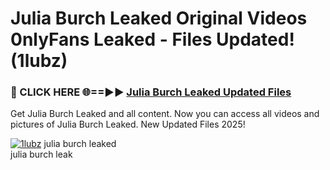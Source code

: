 # Julia Burch Leaked Original Videos 0nlyFans Leaked - Files Updated! (1lubz)

<h3>🔴 CLICK HERE 🌐==►► <a href="https://tinyurl.com/2jnfzry5" rel="nofollow">Julia Burch Leaked Updated Files</a></h3>

Get Julia Burch Leaked and all content. Now you can access all videos and pictures of Julia Burch Leaked. New Updated Files 2025!

[![1lubz](https://i.imgur.com/GyGTBgg.gif)](https://tinyurl.com/2jnfzry5)
julia burch leaked<br>
julia burch leak